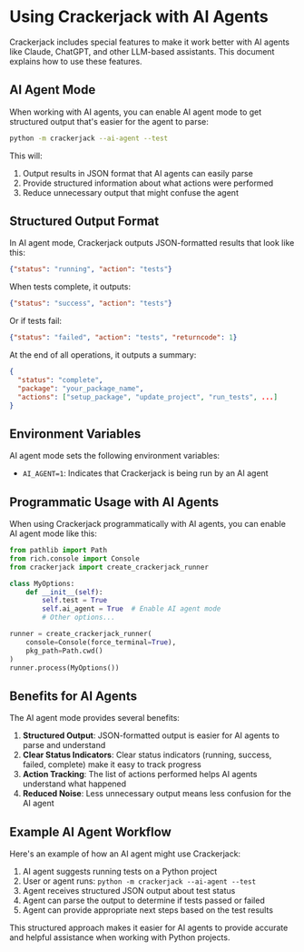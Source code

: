 # Using Crackerjack with AI Agents

Crackerjack includes special features to make it work better with AI agents like Claude, ChatGPT, and other LLM-based assistants. This document explains how to use these features.

## AI Agent Mode

When working with AI agents, you can enable AI agent mode to get structured output that's easier for the agent to parse:

```bash
python -m crackerjack --ai-agent --test
```

This will:

1. Output results in JSON format that AI agents can easily parse
2. Provide structured information about what actions were performed
3. Reduce unnecessary output that might confuse the agent

## Structured Output Format

In AI agent mode, Crackerjack outputs JSON-formatted results that look like this:

```json
{"status": "running", "action": "tests"}
```

When tests complete, it outputs:

```json
{"status": "success", "action": "tests"}
```

Or if tests fail:

```json
{"status": "failed", "action": "tests", "returncode": 1}
```

At the end of all operations, it outputs a summary:

```json
{
  "status": "complete",
  "package": "your_package_name",
  "actions": ["setup_package", "update_project", "run_tests", ...]
}
```

## Environment Variables

AI agent mode sets the following environment variables:

- `AI_AGENT=1`: Indicates that Crackerjack is being run by an AI agent

## Programmatic Usage with AI Agents

When using Crackerjack programmatically with AI agents, you can enable AI agent mode like this:

```python
from pathlib import Path
from rich.console import Console
from crackerjack import create_crackerjack_runner

class MyOptions:
    def __init__(self):
        self.test = True
        self.ai_agent = True  # Enable AI agent mode
        # Other options...

runner = create_crackerjack_runner(
    console=Console(force_terminal=True),
    pkg_path=Path.cwd()
)
runner.process(MyOptions())
```

## Benefits for AI Agents

The AI agent mode provides several benefits:

1. **Structured Output**: JSON-formatted output is easier for AI agents to parse and understand
2. **Clear Status Indicators**: Clear status indicators (running, success, failed, complete) make it easy to track progress
3. **Action Tracking**: The list of actions performed helps AI agents understand what happened
4. **Reduced Noise**: Less unnecessary output means less confusion for the AI agent

## Example AI Agent Workflow

Here's an example of how an AI agent might use Crackerjack:

1. AI agent suggests running tests on a Python project
2. User or agent runs: `python -m crackerjack --ai-agent --test`
3. Agent receives structured JSON output about test status
4. Agent can parse the output to determine if tests passed or failed
5. Agent can provide appropriate next steps based on the test results

This structured approach makes it easier for AI agents to provide accurate and helpful assistance when working with Python projects.
